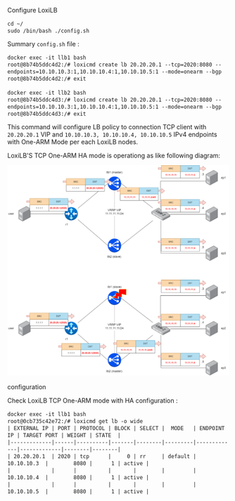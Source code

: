 
Configure LoxiLB

```
cd ~/
sudo /bin/bash ./config.sh
```

Summary `config.sh` file :
```
docker exec -it llb1 bash
root@8b74b5ddc4d2:/# loxicmd create lb 20.20.20.1 --tcp=2020:8080 --endpoints=10.10.10.3:1,10.10.10.4:1,10.10.10.5:1 --mode=onearm --bgp
root@8b74b5ddc4d2:/# exit

docker exec -it llb2 bash
root@8b74b5ddc4d3:/# loxicmd create lb 20.20.20.1 --tcp=2020:8080 --endpoints=10.10.10.3:1,10.10.10.4:1,10.10.10.5:1 --mode=onearm --bgp
root@8b74b5ddc4d3:/# exit

```

This command will configure LB policy to connection TCP client with `20.20.20.1` VIP and `10.10.10.3, 10.10.10.4, 10.10.10.5` IPv4 endpoints with One-ARM Mode per each LoxiLB nodes.

LoxiLB'S TCP One-ARM HA mode is operationg as like following diagram:

![configuration](./assets/configuration.png)

configuration

Check LoxiLB TCP One-ARM mode with HA configuration :
```
docker exec -it llb1 bash
root@0cb735c42e72:/# loxicmd get lb -o wide
| EXTERNAL IP | PORT | PROTOCOL | BLOCK | SELECT |  MODE   | ENDPOINT IP | TARGET PORT | WEIGHT | STATE  |
|-------------|------|----------|-------|--------|---------|-------------|-------------|--------|--------|
| 20.20.20.1  | 2020 | tcp      |     0 | rr     | default | 10.10.10.3  |        8080 |      1 | active |
|             |      |          |       |        |         | 10.10.10.4  |        8080 |      1 | active |
|             |      |          |       |        |         | 10.10.10.5  |        8080 |      1 | active |
```

